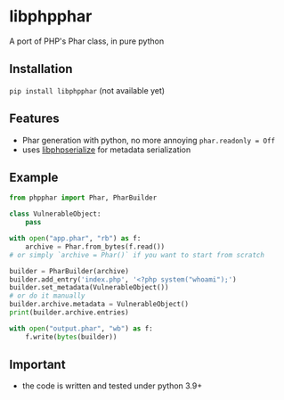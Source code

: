 # libphpphar

A port of PHP's Phar class, in pure python

## Installation

`pip install libphpphar` (not available yet)

## Features

- Phar generation with python, no more annoying `phar.readonly = Off`
- uses [libphpserialize](https://github.com/frankli0324/libphpserialize) for metadata serialization

## Example

```python
from phpphar import Phar, PharBuilder

class VulnerableObject:
    pass

with open("app.phar", "rb") as f:
    archive = Phar.from_bytes(f.read())
# or simply `archive = Phar()` if you want to start from scratch

builder = PharBuilder(archive)
builder.add_entry('index.php', '<?php system("whoami");')
builder.set_metadata(VulnerableObject())
# or do it manually
builder.archive.metadata = VulnerableObject()
print(builder.archive.entries)

with open("output.phar", "wb") as f:
    f.write(bytes(builder))
```

## Important

- the code is written and tested under python 3.9+
